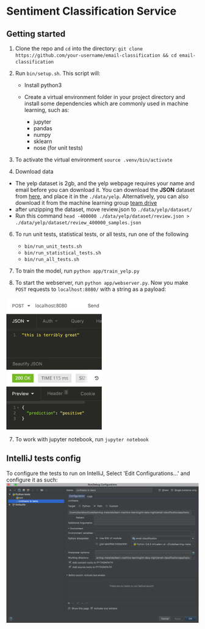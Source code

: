 # Sentiment Classification Service

## Getting started

1. Clone the repo and `cd` into the directory: `git clone https://github.com/your-username/email-classification && cd email-classification`

3. Run `bin/setup.sh`. This script will:

	- Install python3

	- Create a virtual environment folder in your project directory and install some dependencies which are commonly used in machine learning, such as:
		- jupyter
		- pandas
		- numpy
		- sklearn
		- nose (for unit tests)

4. To activate the virtual environment `source .venv/bin/activate`

5. Download data
  - The yelp dataset is 2gb, and the yelp webpage requires your name and email before you can download it. You can download the **JSON** dataset from [here](https://www.yelp.com/dataset/download), and place it in the `./data/yelp`. Alternatively, you can also download it from the machine learning group [team drive](https://drive.google.com/drive/folders/1EBuyVQ0H_crM__0X8bchSax_zCVf8TgT)
  - after unzipping the dataset, move review.json to `./data/yelp/dataset/`
  - Run this command `head -400000 ./data/yelp/dataset/review.json > ./data/yelp/dataset/review_400000_samples.json`

6. To run unit tests, statistical tests, or all tests, run one of the following
    - `bin/run_unit_tests.sh`
    - `bin/run_statistical_tests.sh`
    - `bin/run_all_tests.sh`

7. To train the model, run `python app/train_yelp.py`

8. To start the webserver, run `python app/webserver.py`. Now you make `POST` requests to `localhost:8080/` with a string as a payload:
<img src="./images/sample_post_request.png" width=250>


7. To work with jupyter notebook, run `jupyter notebook`

## IntelliJ tests config

To configure the tests to run on IntelliJ, Select 'Edit Configurations...' and configure it as such:
![intellij configuration](./images/intellij_ide_config.png)
